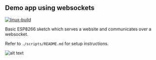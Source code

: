## Demo app using websockets
[![linux-build](https://github.com/williamyang98/esp8266-websocket-demo/actions/workflows/linux_build.yml/badge.svg)](https://github.com/williamyang98/esp8266-websocket-demo/actions/workflows/linux_build.yml)

Basic ESP8266 sketch which serves a website and communicates over a websocket.

Refer to ```./scripts/README.md``` for setup instructions.

![alt text](docs/screenshot_v1.png "Screenshot of website")

